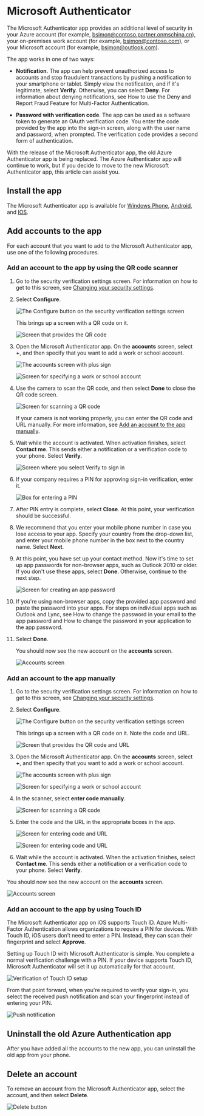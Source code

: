 <properties
	pageTitle="Microsoft Authenticator app for mobile phones | Azure"
	description="Learn how to upgrade to the latest version of Azure Authenticator."
	services="multi-factor-authentication"
	documentationCenter=""
	authors="billmath"
	manager="femila"
	editor="curtland"/>

<tags
	ms.service="multi-factor-authentication"
	ms.workload="identity"
	ms.tgt_pltfrm="na"
	ms.devlang="na"
	ms.topic="article"
	ms.date="08/22/2016"
	ms.author="billmath"
   	wacn.date=""/>

# Microsoft Authenticator

The Microsoft Authenticator app provides an additional level of security in your Azure account (for example, bsimon@contoso.partner.onmschina.cn), your on-premises work account (for example, bsimon@contoso.com), or your Microsoft account (for example, bsimon@outlook.com).

The app works in one of two ways:

- **Notification**. The app can help prevent unauthorized access to accounts and stop fraudulent transactions by pushing a notification to your smartphone or tablet. Simply view the notification, and if it's legitimate, select **Verify**. Otherwise, you can select **Deny**. For information about denying notifications, see How to use the Deny and Report Fraud Feature for Multi-Factor Authentication.

- **Password with verification code**. The app can be used as a software token to generate an OAuth verification code. You enter the code provided by the app into the sign-in screen, along with the user name and password, when prompted. The verification code provides a second form of authentication.

With the release of the Microsoft Authenticator app, the old Azure Authenticator app is being replaced.  The Azure Authenticator app will continue to work, but if you decide to move to the new Microsoft Authenticator app, this article can assist you.  

## Install the app

The Microsoft Authenticator app is available for [Windows Phone](http://go.microsoft.com/fwlink/?Linkid=825071), [Android](http://go.microsoft.com/fwlink/?Linkid=825072), and [IOS](http://go.microsoft.com/fwlink/?Linkid=825073).

## Add accounts to the app

For each account that you want to add to the Microsoft Authenticator app, use one of the following procedures.

### Add an account to the app by using the QR code scanner

1. Go to the security verification settings screen.  For information on how to get to this screen, see [Changing your security settings](/documentation/articles/multi-factor-authentication-end-user-manage-settings/).

2. Select **Configure**.

	![The Configure button on the security verification settings screen](./media/multi-factor-authentication-azure-authenticator/azureauthe.png)

	This brings up a screen with a QR code on it.

	![Screen that provides the QR code](./media/multi-factor-authentication-azure-authenticator/barcode2.png)

3. Open the Microsoft Authenticator app. On the **accounts** screen, select **+**, and then specify that you want to add a work or school account.

	![The accounts screen with plus sign](./media/multi-factor-authentication-azure-authenticator/addaccount3.png)

	![Screen for specifying a work or school account](./media/multi-factor-authentication-end-user-first-time-mobile-app/scan.png)

4. Use the camera to scan the QR code, and then select **Done** to close the QR code screen.

	![Screen for scanning a QR code](./media/multi-factor-authentication-end-user-first-time-mobile-app/scan2.png)

	If your camera is not working properly, you can enter the QR code and URL manually. For more information, see [Add an account to the app manually](#add-an-account-to-the-app-manually).

5. Wait while the account is activated. When activation finishes, select **Contact me**.  This sends either a notification or a verification code to your phone.  Select **Verify**.

	![Screen where you select Verify to sign in](./media/multi-factor-authentication-end-user-first-time-mobile-app/verify.png)

6. If your company requires a PIN for approving sign-in verification, enter it.

	![Box for entering a PIN](./media/multi-factor-authentication-end-user-first-time-mobile-app/scan3.png)

7. After PIN entry is complete, select **Close**. At this point, your verification should be successful.
8. We recommend that you enter your mobile phone number in case you lose access to your app. Specify your country from the drop-down list, and enter your mobile phone number in the box next to the country name. Select **Next**.
9. At this point, you have set up your contact method. Now it's time to set up app passwords for non-browser apps, such as Outlook 2010 or older. If you don't use these apps, select **Done**. Otherwise, continue to the next step.

	![Screen for creating an app password](./media/multi-factor-authentication-end-user-first-time-mobile-app/step4.png)

10. If you're using non-browser apps, copy the provided app password and paste the password into your apps. For steps on individual apps such as Outlook and Lync, see How to change the password in your email to the app password and How to change the password in your application to the app password.
11. Select **Done**.

	You should now see the new account on the **accounts** screen.

	![Accounts screen](./media/multi-factor-authentication-azure-authenticator/accounts.png)

### Add an account to the app manually

1. Go to the security verification settings screen.  For information on how to get to this screen, see [Changing your security settings](/documentation/articles/multi-factor-authentication-end-user-manage-settings/).

2. Select **Configure**.

	![The Configure button on the security verification settings screen](./media/multi-factor-authentication-azure-authenticator/azureauthe.png)

	This brings up a screen with a QR code on it.  Note the code and URL.

	![Screen that provides the QR code and URL](./media/multi-factor-authentication-azure-authenticator/barcode2.png)

3. Open the Microsoft Authenticator app. On the **accounts** screen, select **+**, and then specify that you want to add a work or school account.

	![The accounts screen with plus sign](./media/multi-factor-authentication-azure-authenticator/addaccount3.png)

	![Screen for specifying a work or school account](./media/multi-factor-authentication-end-user-first-time-mobile-app/scan.png)

4. In the scanner, select **enter code manually**.

	![Screen for scanning a QR code](./media/multi-factor-authentication-end-user-first-time-mobile-app/scan2.png)

5. Enter the code and the URL in the appropriate boxes in the app.

	![Screen for entering code and URL](./media/multi-factor-authentication-azure-authenticator/manual.png)

	![Screen for entering code and URL](./media/multi-factor-authentication-end-user-first-time-mobile-app/addaccount2.png)

6. Wait while the account is activated. When the activation finishes, select **Contact me**. This sends either a notification or a verification code to your phone. Select **Verify**.

You should now see the new account on the **accounts** screen.

![Accounts screen](./media/multi-factor-authentication-azure-authenticator/accounts.png)

### Add an account to the app by using Touch ID

The Microsoft Authenticator app on iOS supports Touch ID.  Azure Multi-Factor Authentication allows organizations to require a PIN for devices. With Touch ID, iOS users don’t need to enter a PIN. Instead, they can scan their fingerprint and select **Approve**.

Setting up Touch ID with Microsoft Authenticator is simple. You complete a normal verification challenge with a PIN. If your device supports Touch ID, Microsoft Authenticator will set it up automatically for that account.

![Verification of Touch ID setup](./media/multi-factor-authentication-azure-authenticator/touchid1.png)

From that point forward, when you're required to verify your sign-in, you select the received push notification and scan your fingerprint instead of entering your PIN.

![Push notification](./media/multi-factor-authentication-azure-authenticator/touchid2.png)

## Uninstall the old Azure Authentication app

After you have added all the accounts to the new app, you can uninstall the old app from your phone.

## Delete an account

To remove an account from the Microsoft Authenticator app, select the account, and then select **Delete**.

![Delete button](./media/multi-factor-authentication-azure-authenticator/remove.png)
